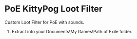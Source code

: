 # PoE KittyPog Loot Filter
 Custom Loot Filter for PoE with sounds.

1. Extract into your Documents\My Games\Path of Exile folder.